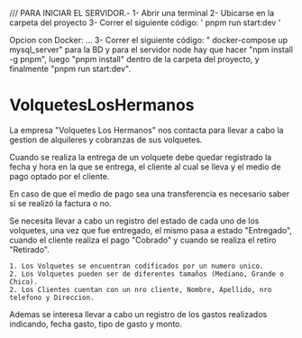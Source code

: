/// PARA INICIAR EL SERVIDOR.-
1- Abrir una terminal
2- Ubicarse en la carpeta del proyecto
3- Correr el siguiente código: '   pnpm run start:dev   '

Opcion con Docker:
...
3- Correr el siguiente código: " docker-compose up mysql_server" para la BD
y para el servidor node hay que hacer "npm install -g pnpm", luego "pnpm install" dentro de la carpeta del proyecto, y finalmente "pnpm run start:dev".




# VolquetesLosHermanos
La empresa "Volquetes Los Hermanos" nos contacta para llevar a cabo la gestion de alquileres y cobranzas de sus volquetes.

Cuando se realiza la entrega de un volquete debe quedar registrado la fecha y hora en la que se entrega, el cliente al cual se lleva
y el medio de pago optado por el cliente. 

En caso de que el medio de pago sea una transferencia es necesario saber si se realizó la factura o no.

Se necesita llevar a cabo un registro del estado de cada uno de los volquetes, una vez que fue entregado, el mismo pasa a estado "Entregado",
cuando el cliente realiza el pago "Cobrado" y cuando se realiza el retiro "Retirado".

	1. Los Volquetes se encuentran codificados por un numero unico.
	2. Los Volquetes pueden ser de diferentes tamaños (Mediano, Grande o Chico).
	2. Los Clientes cuentan con un nro cliente, Nombre, Apellido, nro telefono y Direccion.
	


Ademas se interesa llevar a cabo un registro de los gastos realizados indicando, fecha gasto, tipo de gasto y monto.
